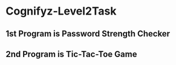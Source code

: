 # Cognifyz-Level2Task

## 1st Program is Password Strength Checker
## 2nd Program is Tic-Tac-Toe Game
